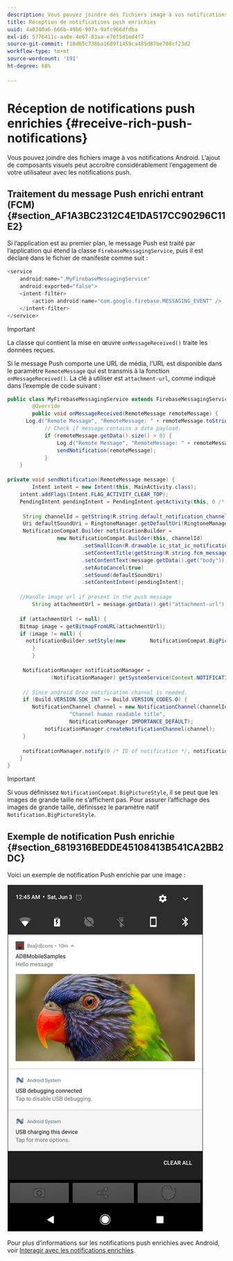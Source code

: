 ```yaml
---
description: Vous pouvez joindre des fichiers image à vos notifications Android. L’ajout de composants visuels peut accroître considérablement l’engagement de votre utilisateur avec les notifications push.
title: Réception de notifications push enrichies
uuid: 4a0340a6-666b-49b6-907a-9afc966dfdba
exl-id: 5776411c-aa0e-4e67-83aa-e78f5d1ed4f7
source-git-commit: f18d65c738ba16d9f1459ca485d87be708cf23d2
workflow-type: tm+mt
source-wordcount: '191'
ht-degree: 68%

---
```


# Réception de notifications push enrichies {#receive-rich-push-notifications}

Vous pouvez joindre des fichiers image à vos notifications Android. L’ajout de composants visuels peut accroître considérablement l’engagement de votre utilisateur avec les notifications push.

## Traitement du message Push enrichi entrant (FCM) {#section_AF1A3BC2312C4E1DA517CC90296C11E2}

Si l’application est au premier plan, le message Push est traité par l’application qui étend la classe `FirebaseMessagingService`, puis il est déclaré dans le fichier de manifeste comme suit :

```java
<service
    android:name=".MyFirebaseMessagingService"
    android:exported="false">
    <intent-filter>
        <action android:name="com.google.firebase.MESSAGING_EVENT" />
    </intent-filter>
</service>
```

>[!IMPORTANT]
>
>La classe qui contient la mise en œuvre `onMessageReceived()` traite les données reçues.

Si le message Push comporte une URL de média, l’URL est disponible dans le paramètre `RemoteMessage` qui est transmis à la fonction `onMessageReceived()`. La clé à utiliser est `attachment-url`, comme indiqué dans l’exemple de code suivant :

```java
public class MyFirebaseMessagingService extends FirebaseMessagingService {
        @Override
        public void onMessageReceived(RemoteMessage remoteMessage) {
      Log.d("Remote Message", "RemoteMessage: " + remoteMessage.toString());
            // Check if message contains a data payload.
            if (remoteMessage.getData().size() > 0) {
                Log.d("Remote Message", "RemoteMessage: " + remoteMessage.getData());
                sendNotification(remoteMessage);
            }
    }
 
private void sendNotification(RemoteMessage message) {
        Intent intent = new Intent(this, MainActivity.class);
    intent.addFlags(Intent.FLAG_ACTIVITY_CLEAR_TOP);
    PendingIntent pendingIntent = PendingIntent.getActivity(this, 0 /* Request code */, intent, PendingIntent.FLAG_ONE_SHOT);

     String channelId = getString(R.string.default_notification_channel_id);
     Uri defaultSoundUri = RingtoneManager.getDefaultUri(RingtoneManager.TYPE_NOTIFICATION);
     NotificationCompat.Builder notificationBuilder =
                new NotificationCompat.Builder(this, channelId)
                        .setSmallIcon(R.drawable.ic_stat_ic_notification)
                        .setContentTitle(getString(R.string.fcm_message))
                        .setContentText(message.getData().get("body"))
                        .setAutoCancel(true)
                        .setSound(defaultSoundUri)
                        .setContentIntent(pendingIntent);
  
    //Handle image url if present in the push message 
        String attachmentUrl = message.getData().get("attachment-url");
  
    if (attachmentUrl != null) { 
    Bitmap image = getBitmapFromURL(attachmentUrl); 
    if (image != null) { 
      notificationBuilder.setStyle(new        NotificationCompat.BigPictureStyle().bigPicture(image)); 
        } 
        } 

     NotificationManager notificationManager =
              (NotificationManager) getSystemService(Context.NOTIFICATION_SERVICE);

     // Since android Oreo notification channel is needed.
     if (Build.VERSION.SDK_INT >= Build.VERSION_CODES.O) {
        NotificationChannel channel = new NotificationChannel(channelId,
                    "Channel human readable title",
                    NotificationManager.IMPORTANCE_DEFAULT);
            notificationManager.createNotificationChannel(channel);
     }

     notificationManager.notify(0 /* ID of notification */, notificationBuilder.build());
    }
}
```

>[!IMPORTANT]
>
>Si vous définissez `NotificationCompat.BigPictureStyle`, il se peut que les images de grande taille ne s’affichent pas. Pour assurer l’affichage des images de grande taille, définissez le paramètre natif `Notification.BigPictureStyle`.

## Exemple de notification Push enrichie {#section_6819316BEDDE45108413B541CA2BB2DC}

Voici un exemple de notification Push enrichie par une image :

![](assets/rich-push-notification_example.png)

Pour plus d’informations sur les notifications push enrichies avec Android, voir [Interagir avec les notifications enrichies](https://developer.android.com/distribute/best-practices/engage/rich-notifications.html).
